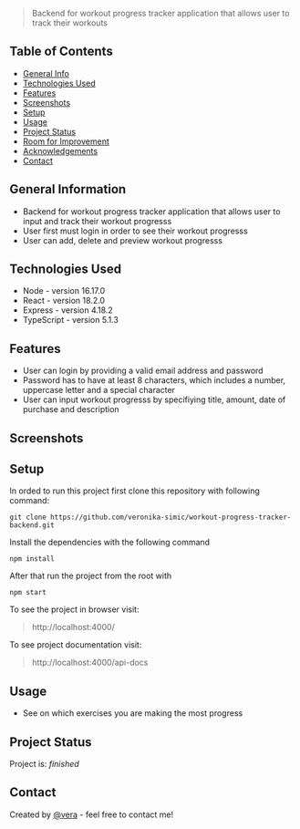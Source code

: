 
> Backend for workout progress tracker application that allows user to track their workouts

## Table of Contents

- [General Info](#general-information)
- [Technologies Used](#technologies-used)
- [Features](#features)
- [Screenshots](#screenshots)
- [Setup](#setup)
- [Usage](#usage)
- [Project Status](#project-status)
- [Room for Improvement](#room-for-improvement)
- [Acknowledgements](#acknowledgements)
- [Contact](#contact)

## General Information

- Backend for workout progress tracker application that allows user to input and track their workout progresss
- User first must login in order to see their workout progresss
- User can add, delete and preview workout progresss

## Technologies Used

- Node - version 16.17.0
- React - version 18.2.0
- Express - version 4.18.2
- TypeScript - version 5.1.3

## Features

- User can login by providing a valid email address and password
- Password has to have at least 8 characters, which includes a number, uppercase letter and a special character
- User can input workout progresss by specifiying title, amount, date of purchase and description

## Screenshots

## Setup

In orded to run this project first clone this repository with following command:

`git clone https://github.com/veronika-simic/workout-progress-tracker-backend.git`

Install the dependencies with the following command

`npm install`

After that run the project from the root with

`npm start`

To see the project in browser visit:

> http://localhost:4000/

To see project documentation visit:

> http://localhost:4000/api-docs

## Usage
- See on which exercises you are making the most progress

## Project Status

Project is: _finished_

## Contact

Created by [@vera](https://github.com/veronika-simic) - feel free to contact me!